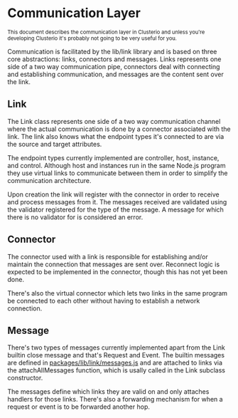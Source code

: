 # Communication Layer

<sub>This document describes the communication layer in Clusterio and unless you're developing Clusterio it's probably not going to be very useful for you.</sub>

Communication is facilitated by the lib/link library and is based on three core abstractions: links, connectors and messages.
Links represents one side of a two way communication pipe, connectors deal with connecting and establishing communication, and messages are the content sent over the link.


## Link

The Link class represents one side of a two way communication channel where the actual communication is done by a connector associated with the link.
The link also knows what the endpoint types it's connected to are via the source and target attributes.

The endpoint types currently implemented are controller, host, instance, and control.
Although host and instances run in the same Node.js program they use virtual links to communicate between them in order to simplify the communication architecture.

Upon creation the link will register with the connector in order to receive and process messages from it.
The messages received are validated using the validator registered for the type of the message.
A message for which there is no validator for is considered an error.


## Connector

The connector used with a link is responsible for establishing and/or maintain the connection that messages are sent over.
Reconnect logic is expected to be implemented in the connector, though this has not yet been done.

There's also the virtual connector which lets two links in the same program be connected to each other without having to establish a network connection.


## Message

There's two types of messages currently implemented apart from the Link builtin close message and that's Request and Event.
The builtin messages are defined in [packages/lib/link/messages.js](/packages/lib/link/messages.js) and are attached to links via the attachAllMessages function, which is usally called in the Link subclass constructor.

The messages define which links they are valid on and only attaches handlers for those links.
There's also a forwarding mechanism for when a request or event is to be forwarded another hop.
